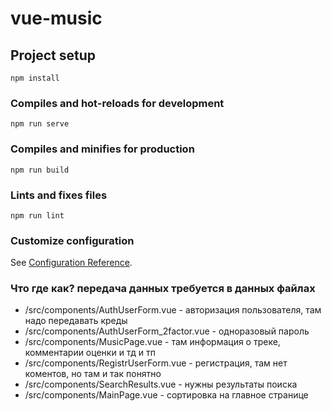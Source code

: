 # vue-music

## Project setup
```
npm install
```

### Compiles and hot-reloads for development
```
npm run serve
```

### Compiles and minifies for production
```
npm run build
```

### Lints and fixes files
```
npm run lint
```

### Customize configuration
See [Configuration Reference](https://cli.vuejs.org/config/).

### Что где как? передача данных требуется в данных файлах
* /src/components/AuthUserForm.vue - авторизация пользователя, там надо передавать креды
* /src/components/AuthUserForm_2factor.vue - одноразовый пароль
* /src/components/MusicPage.vue - там информация о треке, комментарии оценки и тд и тп
* /src/components/RegistrUserForm.vue - регистрация, там нет коментов, но там и так понятно
* /src/components/SearchResults.vue - нужны результаты поиска
* /src/components/MainPage.vue - сортировка на главное странице
